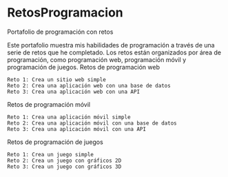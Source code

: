 # RetosProgramacion
Portafolio de programación con retos

Este portafolio muestra mis habilidades de programación a través de una serie de retos que he completado. Los retos están organizados por área de programación, como programación web, programación móvil y programación de juegos.
Retos de programación web

    Reto 1: Crea un sitio web simple
    Reto 2: Crea una aplicación web con una base de datos
    Reto 3: Crea una aplicación web con una API

Retos de programación móvil

    Reto 1: Crea una aplicación móvil simple
    Reto 2: Crea una aplicación móvil con una base de datos
    Reto 3: Crea una aplicación móvil con una API

Retos de programación de juegos

    Reto 1: Crea un juego simple
    Reto 2: Crea un juego con gráficos 2D
    Reto 3: Crea un juego con gráficos 3D

